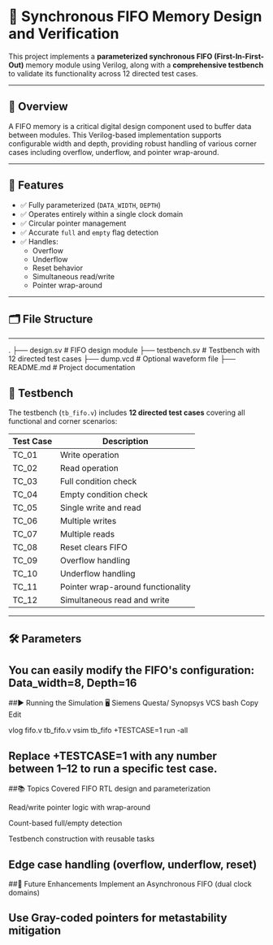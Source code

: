 # 🔁 Synchronous FIFO Memory Design and Verification

This project implements a **parameterized synchronous FIFO (First-In-First-Out)** memory module using Verilog, along with a **comprehensive testbench** to validate its functionality across 12 directed test cases.

---

## 📌 Overview

A FIFO memory is a critical digital design component used to buffer data between modules. This Verilog-based implementation supports configurable width and depth, providing robust handling of various corner cases including overflow, underflow, and pointer wrap-around.

---

## 🧠 Features

- ✅ Fully parameterized (`DATA_WIDTH`, `DEPTH`)
- ✅ Operates entirely within a single clock domain
- ✅ Circular pointer management
- ✅ Accurate `full` and `empty` flag detection
- ✅ Handles:
  - Overflow
  - Underflow
  - Reset behavior
  - Simultaneous read/write
  - Pointer wrap-around

---

## 🗂️ File Structure


---
.
├── design.sv # FIFO design module
├── testbench.sv # Testbench with 12 directed test cases
├── dump.vcd # Optional waveform file
├── README.md # Project documentation

## 🧪 Testbench

The testbench (`tb_fifo.v`) includes **12 directed test cases** covering all functional and corner scenarios:

| Test Case | Description                          |
|-----------|--------------------------------------|
| TC_01     | Write operation                      |
| TC_02     | Read operation                       |
| TC_03     | Full condition check                 |
| TC_04     | Empty condition check                |
| TC_05     | Single write and read                |
| TC_06     | Multiple writes                      |
| TC_07     | Multiple reads                       |
| TC_08     | Reset clears FIFO                    |
| TC_09     | Overflow handling                    |
| TC_10     | Underflow handling                   |
| TC_11     | Pointer wrap-around functionality    |
| TC_12     | Simultaneous read and write          |

---

## 🛠 Parameters

You can easily modify the FIFO's configuration:
Data_width=8,
Depth=16
---

##▶️ Running the Simulation
🖥 Siemens Questa/ Synopsys VCS
bash
Copy
Edit

vlog fifo.v tb_fifo.v
vsim tb_fifo +TESTCASE=1
run -all

Replace +TESTCASE=1 with any number between 1–12 to run a specific test case.
---

##📚 Topics Covered
FIFO RTL design and parameterization

Read/write pointer logic with wrap-around

Count-based full/empty detection

Testbench construction with reusable tasks

Edge case handling (overflow, underflow, reset)
---

##🚀 Future Enhancements
Implement an Asynchronous FIFO (dual clock domains)

Use Gray-coded pointers for metastability mitigation
---


